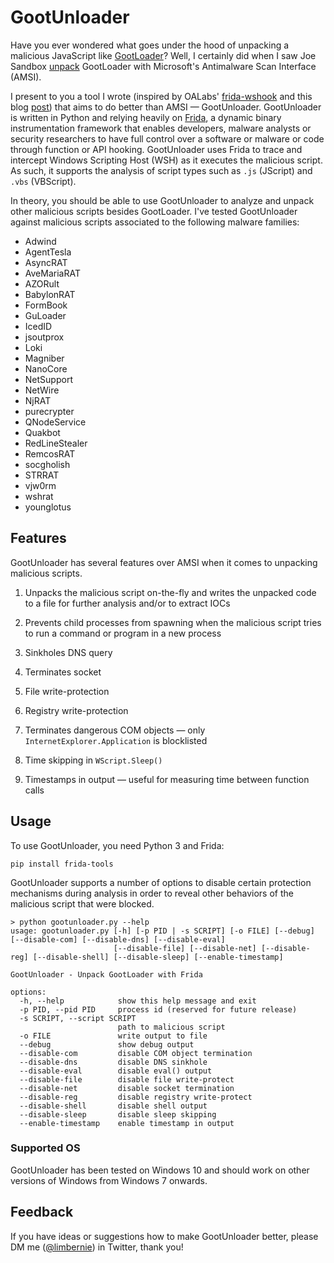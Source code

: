 # GootUnloader

Have you ever wondered what goes under the hood of unpacking a malicious JavaScript like [GootLoader](https://malpedia.caad.fkie.fraunhofer.de/details/js.gootloader)? Well, I certainly did when I saw Joe Sandbox [unpack](https://www.joesecurity.org/blog/4297261482537891261#) GootLoader with Microsoft's Antimalware Scan Interface (AMSI).

I present to you a tool I wrote (inspired by OALabs' [frida-wshook](https://github.com/OALabs/frida-wshook) and this blog [post](https://darungrim.com/research/2020-06-17-using-frida-for-windows-reverse-engineering.html)) that aims to do better than AMSI — GootUnloader. GootUnloader is written in Python and relying heavily on [Frida](https://frida.re), a dynamic binary instrumentation framework that enables developers, malware analysts or security researchers to have full control over a software or malware or code through function or API hooking. GootUnloader uses Frida to trace and intercept Windows Scripting Host (WSH) as it executes the malicious script. As such, it supports the analysis of script types such as `.js` (JScript) and `.vbs` (VBScript).

In theory, you should be able to use GootUnloader to analyze and unpack other malicious scripts besides GootLoader. I've tested GootUnloader against malicious scripts associated to the following malware families:

- Adwind
- AgentTesla
- AsyncRAT
- AveMariaRAT
- AZORult
- BabylonRAT
- FormBook
- GuLoader
- IcedID
- jsoutprox
- Loki
- Magniber
- NanoCore
- NetSupport
- NetWire
- NjRAT
- purecrypter
- QNodeService
- Quakbot
- RedLineStealer
- RemcosRAT
- socgholish
- STRRAT
- vjw0rm
- wshrat
- younglotus

## Features

GootUnloader has several features over AMSI when it comes to unpacking malicious scripts.

1. Unpacks the malicious script on-the-fly and writes the unpacked code to a file for further analysis and/or to extract IOCs

2. Prevents child processes from spawning when the malicious script tries to run a command or program in a new process

3. Sinkholes DNS query

4. Terminates socket
 
5. File write-protection

6. Registry write-protection

7. Terminates dangerous COM objects — only `InternetExplorer.Application` is blocklisted

8. Time skipping in `WScript.Sleep()`

9. Timestamps in output — useful for measuring time between function calls 

## Usage

To use GootUnloader, you need Python 3 and Frida:

```
pip install frida-tools
```

GootUnloader supports a number of options to disable certain protection mechanisms during analysis in order to reveal other behaviors of the malicious script that were blocked.

```
> python gootunloader.py --help
usage: gootunloader.py [-h] [-p PID | -s SCRIPT] [-o FILE] [--debug] [--disable-com] [--disable-dns] [--disable-eval]
                       [--disable-file] [--disable-net] [--disable-reg] [--disable-shell] [--disable-sleep] [--enable-timestamp]

GootUnloader - Unpack GootLoader with Frida

options:
  -h, --help            show this help message and exit
  -p PID, --pid PID     process id (reserved for future release)
  -s SCRIPT, --script SCRIPT
                        path to malicious script
  -o FILE               write output to file
  --debug               show debug output
  --disable-com         disable COM object termination
  --disable-dns         disable DNS sinkhole
  --disable-eval        disable eval() output
  --disable-file        disable file write-protect
  --disable-net         disable socket termination
  --disable-reg         disable registry write-protect
  --disable-shell       disable shell output
  --disable-sleep       disable sleep skipping
  --enable-timestamp    enable timestamp in output
```

### Supported OS

GootUnloader has been tested on Windows 10 and should work on other versions of Windows from Windows 7 onwards. 

## Feedback

If you have ideas or suggestions how to make GootUnloader better, please DM me ([@limbernie](https://twitter/limbernie)) in Twitter, thank you!
